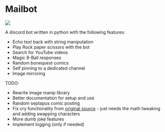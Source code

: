 # Mailbot

<img src='https://cdn.discordapp.com/app-icons/650044532670595115/ffb929f824f0927603934d390d7eb72c.png?size=256'>

A discord bot written in python with the following features:
- Echo text back with string manipulation
- Play Rock paper scissors with the bot
- Search for YouTube videos
- Magic 8-Ball responses
- Random bonequest comics
- Self pinning to a dedicated channel
- Image mirroring

TODO:
- Rewrite image manip library
- Better documentation for setup and use
- Random septapus comic posting
- Fix cry functionality from [original source](https://github.com/dead-bird/apcry/blob/master/api/cry.js) - just needs the math tweaking and adding swapping characters
- More dumb joke features
- Implement logging (only if needed)
